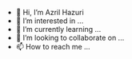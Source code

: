 - 👋 Hi, I’m Azril Hazuri
- 👀 I’m interested in ...
- 🌱 I’m currently learning ...
- 💞️ I’m looking to collaborate on ...
- 📫 How to reach me ...

<!---
azrilRIAB/azrilRIAB is a ✨ special ✨ repository because its `README.md` (this file) appears on your GitHub profile.
You can click the Preview link to take a look at your changes.
--->
